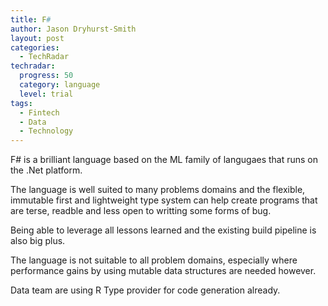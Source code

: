 ```yaml
---
title: F#
author: Jason Dryhurst-Smith
layout: post
categories:
  - TechRadar
techradar:
  progress: 50
  category: language
  level: trial
tags:
  - Fintech
  - Data
  - Technology
---
```


F# is a brilliant language based on the ML family of langugaes that runs on the .Net platform.


The language is well suited to many problems domains and the flexible, immutable first and lightweight type system can help create programs that are terse, readble and less open to writting some forms of bug.


Being able to leverage all lessons learned and the existing build pipeline is also big plus.


The language is not suitable to all problem domains, especially where performance gains by using mutable data structures are needed however.


Data team are using R Type provider for code generation already.